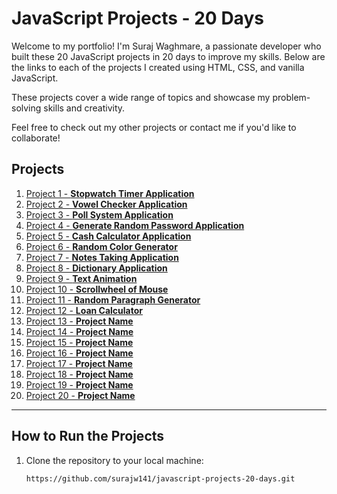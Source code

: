 # JavaScript Projects - 20 Days

Welcome to my portfolio! I'm Suraj Waghmare, a passionate developer who built these 20 JavaScript projects in 20 days to improve my skills. Below are the links to each of the projects I created using HTML, CSS, and vanilla JavaScript.

These projects cover a wide range of topics and showcase my problem-solving skills and creativity.

Feel free to check out my other projects or contact me if you'd like to collaborate!

## Projects

1. [Project 1 - **Stopwatch Timer Application**](https://surajw141.github.io/javascript-projects-20-days/Project-1-Stopwatch-Timer-Application/)
2. [Project 2 - **Vowel Checker Application**](https://surajw141.github.io/javascript-projects-20-days/Project-2-Vowel-Counter-Application/)
3. [Project 3 - **Poll System Application**](https://surajw141.github.io/javascript-projects-20-days/Project-3-Poll-System-Application/)
4. [Project 4 - **Generate Random Password Application**](https://surajw141.github.io/javascript-projects-20-days/Project-4-Random-Password-Generator-Application/)
5. [Project 5 - **Cash Calculator Application**](https://surajw141.github.io/javascript-projects-20-days/Project-5-Cash-Calculator-Application/)
6. [Project 6 - **Random Color Generator**](https://surajw141.github.io/javascript-projects-20-days/Project-6-Random-Color-Generator-Application)
7. [Project 7 - **Notes Taking Application**](https://surajw141.github.io/javascript-projects-20-days/Project-7-Notes-Taking-Application-Like-Sticky-Notes)
8. [Project 8 - **Dictionary Application**](https://surajw141.github.io/javascript-projects-20-days/Project-8-Dictionary-Application)
9. [Project 9 - **Text Animation**](https://surajw141.github.io/javascript-projects-20-days/Project-9-Text-Animation)
10. [Project 10 - **Scrollwheel of Mouse**](https://surajw141.github.io/javascript-projects-20-days/Project-10-Mouse-Wheel-Zoom-In-Out-Application)
11. [Project 11 - **Random Paragraph Generator**](https://surajw141.github.io/javascript-projects-20-days/Project-11-Random-Paragraph-Generator)
12. [Project 12 - **Loan Calculator**](https://surajw141.github.io/javascript-projects-20-days/Project-12-Loan-Calculator)
13. [Project 13 - **Project Name**](./project-13-folder/)
14. [Project 14 - **Project Name**](./project-14-folder/)
15. [Project 15 - **Project Name**](./project-15-folder/)
16. [Project 16 - **Project Name**](./project-16-folder/)
17. [Project 17 - **Project Name**](./project-17-folder/)
18. [Project 18 - **Project Name**](./project-18-folder/)
19. [Project 19 - **Project Name**](./project-19-folder/)
20. [Project 20 - **Project Name**](./project-20-folder/)

---

## How to Run the Projects

1. Clone the repository to your local machine:
   ```bash
   https://github.com/surajw141/javascript-projects-20-days.git
